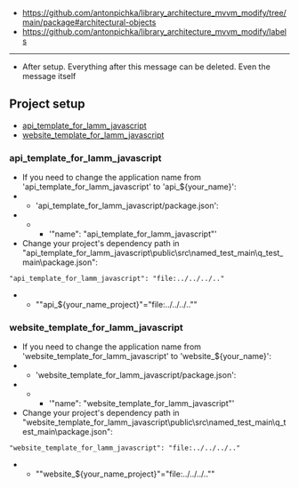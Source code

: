 - https://github.com/antonpichka/library_architecture_mvvm_modify/tree/main/package#architectural-objects   
- https://github.com/antonpichka/library_architecture_mvvm_modify/labels

---

- After setup. Everything after this message can be deleted. Even the message itself

## Project setup

- [api_template_for_lamm_javascript](https://github.com/antonpichka/template_for_lamm_javascript#api_template_for_lamm_javascript)
- [website_template_for_lamm_javascript](https://github.com/antonpichka/template_for_lamm_javascript#website_template_for_lamm_javascript)

### api_template_for_lamm_javascript

- If you need to change the application name from 'api_template_for_lamm_javascript' to 'api_${your_name}':
- - 'api_template_for_lamm_javascript/package.json':
- - - '"name": "api_template_for_lamm_javascript"'
- Change your project's dependency path in "api_template_for_lamm_javascript\public\src\named_test_main\q_test_main\package.json":
```
"api_template_for_lamm_javascript": "file:../../../.."
```
- - ""api_${your_name_project}"="file:../../../..""

### website_template_for_lamm_javascript

- If you need to change the application name from 'website_template_for_lamm_javascript' to 'website_${your_name}':
- - 'website_template_for_lamm_javascript/package.json':
- - - '"name": "website_template_for_lamm_javascript"'
- Change your project's dependency path in "website_template_for_lamm_javascript\public\src\named_test_main\q_test_main\package.json":
```
"website_template_for_lamm_javascript": "file:../../../.."
```
- - ""website_${your_name_project}"="file:../../../..""